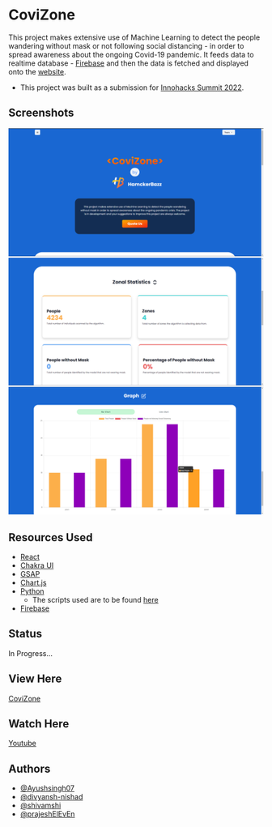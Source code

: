 # CoviZone

This project makes extensive use of Machine Learning to detect the people wandering without mask or not following social distancing - in order to spread awareness about the ongoing Covid-19 pandemic. It feeds data to realtime database - [Firebase](https://firebase.google.com/) and then the data is fetched and displayed onto the [website](https://prajesheleven.github.io/innohacks-db/).

- This project was built as a submission for [Innohacks Summit 2022](https://www.innohacks.live/).

## Screenshots

![Home](./assets/one.png?raw=true "Home Page")
![Zonal Statistics](./assets/two.png?raw=true "Zonal Statistics")
![Graph](./assets/three.png?raw=true "Graph")

## Resources Used

- [React](https://reactjs.org/)
- [Chakra UI](https://chakra-ui.com/)
- [GSAP](https://greensock.com/gsap/)
- [Chart.js](https://www.chartjs.org/)
- [Python](https://github.com/Ayushsingh07/covid_spread01)
  - The scripts used are to be found [here](https://github.com/Ayushsingh07/covid_spread01)
- [Firebase](https://firebase.google.com/)

## Status

In Progress...

## View Here

[CoviZone](https://prajesheleven.github.io/innohacks-db/)

## Watch Here

[Youtube](https://youtu.be/Scd6E8pDcf0)

## Authors

- [@Ayushsingh07](https://github.com/Ayushsingh07)
- [@divyansh-nishad](https://github.com/divyansh-nishad)
- [@shivamshi](https://github.com/shivamshi)
- [@prajeshElEvEn](https://github.com/prajeshElEvEn)
